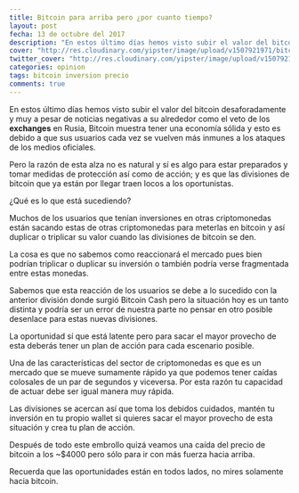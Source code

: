 ```yaml
---
title: Bitcoin para arriba pero ¿por cuanto tiempo?
layout: post
fecha: 13 de octubre del 2017
description: "En estos último días hemos visto subir el valor del bitcoin desaforadamente y muy a pesar de noticias negativas a su alrededor como el veto de los exchanges en Rusia, Bitcoin muestra tener una economía sólida y esto es debido a que sus usuarios cada vez se vuelven más inmunes a los ataques de los medios oficiales."
cover: "http://res.cloudinary.com/yipster/image/upload/v1507921971/bitcoin-bullish_i7wfdo.jpg"
twitter_cover: "http://res.cloudinary.com/yipster/image/upload/v1507921971/bitcoin-bullish_i7wfdo.jpg"
categories: opinion 
tags: bitcoin inversion precio
comments: true
---
```



En estos último días hemos visto subir el valor del bitcoin desaforadamente y muy a pesar de noticias negativas a su alrededor como el veto de los **exchanges** en Rusia, Bitcoin muestra tener una economía sólida y esto es debido a que sus usuarios cada vez se vuelven más inmunes a los ataques de los medios oficiales.

Pero la razón de esta alza no es natural y sí es algo para estar preparados y tomar medidas de protección así como de acción; y es que las divisiones de bitcoin que ya están por llegar traen locos a los oportunistas.

¿Qué es lo que está sucediendo?

Muchos de los usuarios que tenían inversiones en otras criptomonedas están sacando estas de otras criptomonedas para meterlas en bitcoin y así duplicar o triplicar su valor cuando las divisiones de bitcoin se den. 

La cosa es que no sabemos como reaccionará el mercado pues bien podrían triplicar o duplicar su inversión o también podría verse fragmentada entre estas monedas. 

Sabemos que esta reacción de los usuarios se debe a lo sucedido con la anterior división donde surgió Bitcoin Cash pero la situación hoy es un tanto distinta y podría ser un error de nuestra parte no pensar en otro posible desenlace para estas nuevas divisiones.

La oportunidad sí que está latente pero para sacar el mayor provecho de esta deberás tener un plan de acción para cada escenario posible. 

Una de las características del sector de criptomonedas es que es un mercado que se mueve sumamente rápido ya que podemos tener caídas colosales de un par de segundos y viceversa. Por esta razón tu capacidad de actuar debe ser igual manera muy rápida. 

Las divisiones se acercan así que toma los debidos cuidados, mantén tu inversión en tu propio wallet si quieres sacar el mayor provecho de esta situación y crea tu plan de acción.

Después de todo este embrollo quizá veamos una caída del precio de bitcoin a los ~$4000 pero sólo para ir con más fuerza hacia arriba.

Recuerda que las oportunidades están en todos lados, no mires solamente hacia bitcoin.







